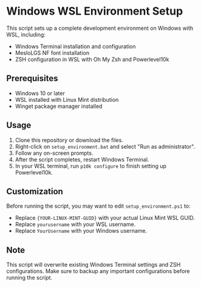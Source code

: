 # Windows WSL Environment Setup

This script sets up a complete development environment on Windows with WSL, including:

- Windows Terminal installation and configuration
- MesloLGS NF font installation
- ZSH configuration in WSL with Oh My Zsh and Powerlevel10k

## Prerequisites

- Windows 10 or later
- WSL installed with Linux Mint distribution
- Winget package manager installed

## Usage

1. Clone this repository or download the files.
2. Right-click on `setup_environment.bat` and select "Run as administrator".
3. Follow any on-screen prompts.
4. After the script completes, restart Windows Terminal.
5. In your WSL terminal, run `p10k configure` to finish setting up Powerlevel10k.

## Customization

Before running the script, you may want to edit `setup_environment.ps1` to:

- Replace `{YOUR-LINUX-MINT-GUID}` with your actual Linux Mint WSL GUID.
- Replace `yourusername` with your WSL username.
- Replace `YourUsername` with your Windows username.

## Note

This script will overwrite existing Windows Terminal settings and ZSH configurations. Make sure to backup any important configurations before running the script.
